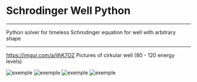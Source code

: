 # Schrodinger Well Python
***
Python solver for timeless Schrodinger equation for well with arbitrary shape
***
https://imgur.com/a/jlhK7OZ
Pictures of cirkular well (80 - 120 energy levels)

![exemple](https://i.imgur.com/LnpVZ3X.png)
![exemple](https://i.imgur.com/E7WPIf2.png)
![exemple](https://i.imgur.com/4PIo8zA.png)
![exemple](https://i.imgur.com/RXse9CG.png)
